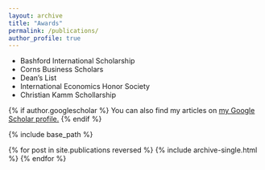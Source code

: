 ```yaml
---
layout: archive
title: "Awards"
permalink: /publications/
author_profile: true
---
```


* Bashford International Scholarship
* Corns Business Scholars
* Dean’s List
* International Economics Honor Society
* Christian Kamm Schollarship

{% if author.googlescholar %}
  You can also find my articles on <u><a href="{{author.googlescholar}}">my Google Scholar profile</a>.</u>
{% endif %}

{% include base_path %}

{% for post in site.publications reversed %}
  {% include archive-single.html %}
{% endfor %}
